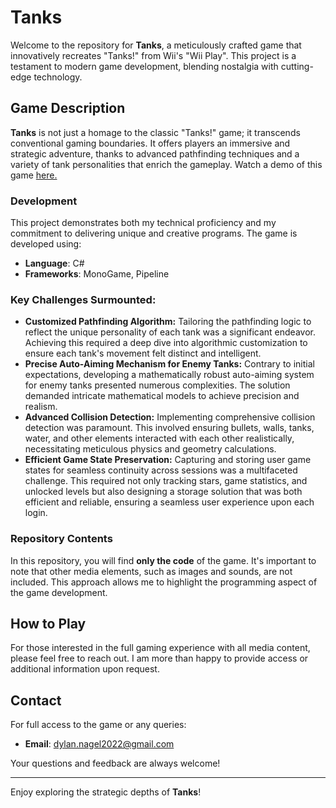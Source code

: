 # Tanks

Welcome to the repository for **Tanks**, a meticulously crafted game that innovatively recreates "Tanks!" from Wii's "Wii Play". This project is a testament to modern game development, blending nostalgia with cutting-edge technology.

## Game Description

**Tanks** is not just a homage to the classic "Tanks!" game; it transcends conventional gaming boundaries. It offers players an immersive and strategic adventure, thanks to advanced pathfinding techniques and a variety of tank personalities that enrich the gameplay. Watch a demo of this game [here.](https://youtu.be/OBn8ILREHPM)

### Development

This project demonstrates both my technical proficiency and my commitment to delivering unique and creative programs. The game is developed using:
- **Language**: C#
- **Frameworks**: MonoGame, Pipeline

### Key Challenges Surmounted:

- **Customized Pathfinding Algorithm:** Tailoring the pathfinding logic to reflect the unique personality of each tank was a significant endeavor. Achieving this required a deep dive into algorithmic customization to ensure each tank's movement felt distinct and intelligent.
- **Precise Auto-Aiming Mechanism for Enemy Tanks:** Contrary to initial expectations, developing a mathematically robust auto-aiming system for enemy tanks presented numerous complexities. The solution demanded intricate mathematical models to achieve precision and realism.
- **Advanced Collision Detection:** Implementing comprehensive collision detection was paramount. This involved ensuring bullets, walls, tanks, water, and other elements interacted with each other realistically, necessitating meticulous physics and geometry calculations.
- **Efficient Game State Preservation:** Capturing and storing user game states for seamless continuity across sessions was a multifaceted challenge. This required not only tracking stars, game statistics, and unlocked levels but also designing a storage solution that was both efficient and reliable, ensuring a seamless user experience upon each login.

### Repository Contents

In this repository, you will find **only the code** of the game. It's important to note that other media elements, such as images and sounds, are not included. This approach allows me to highlight the programming aspect of the game development.

## How to Play

For those interested in the full gaming experience with all media content, please feel free to reach out. I am more than happy to provide access or additional information upon request.

## Contact

For full access to the game or any queries:
- **Email**: dylan.nagel2022@gmail.com

Your questions and feedback are always welcome!

---

Enjoy exploring the strategic depths of **Tanks**!
